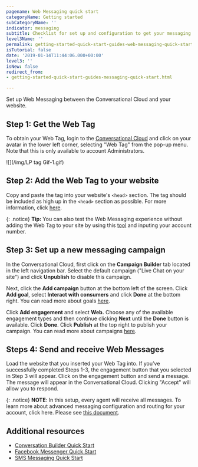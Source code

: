 ```yaml
---
pagename: Web Messaging quick start
categoryName: Getting started
subCategoryName: ''
indicator: messaging
subtitle: Checklist for set up and configuration to get your messaging program running
level3Name: ''
permalink: getting-started-quick-start-guides-web-messaging-quick-start.html
isTutorial: false
date: '2019-01-14T11:44:06.000+00:00'
level3: ''
isNew: false
redirect_from:
- getting-started-quick-start-guides-messaging-quick-start.html

---
```

Set up Web Messaging between the Conversational Cloud and your website.

## Step 1: Get the Web Tag

To obtain your Web Tag, login to the [Conversational Cloud](https://authentication.liveperson.net/) and click on your avatar in the lower left corner, selecting "Web Tag" from the pop-up menu. Note that this is only available to account Administrators.

![](/img/LP tag Gif-1.gif)

## Step 2: Add the Web Tag to your website

Copy and paste the tag into your website's `<head>` section. The tag should be included as high up in the `<head>` section as possible. For more information, click [here](https://knowledge.liveperson.com/getting-started-add-the-liveperson-tag-to-your-website.html).

{: .notice}
**Tip:** You can also test the Web Messaging experience without adding the Web Tag to your site by using this [tool](https://developers.liveperson.io/web-messaging/) and inputing your account number.

## Step 3: Set up a new messaging campaign

In the Conversational Cloud, first click on the **Campaign Builder** tab located in the left navigation bar. Select the default campaign ("Live Chat on your site") and click **Unpublish** to disable this campaign.

Next, click the **Add campaign** button at the bottom left of the screen. Click **Add goal**, select **Interact with consumers** and click **Done** at the bottom right. You can read more about goals [here](https://knowledge.liveperson.com/contact-center-management-campaigns-campaign-goals.html).

Click **Add engagement** and select **Web.** Choose any of the available engagement types and then continue clicking **Next** until the **Done** button is available. Click **Done**. Click **Publish** at the top right to publish your campaign. You can read more about campaigns [here](https://knowledge.liveperson.com/contact-center-management-campaigns-campaigns-overview.html).

## Steps 4: Send and receive Web Messages

Load the website that you inserted your Web Tag into. If you’ve successfully completed Steps 1-3, the engagement button that you selected in Step 3 will appear. Click on the engagement button and send a message. The message will appear in the Conversational Cloud. Clicking "Accept" will allow you to respond.

{: .notice}
**NOTE**: In this setup, every agent will receive all messages. To learn more about advanced messaging configuration and routing for your account, click here. Please see [this document](https://knowledge.liveperson.com/getting-started-getting-started-with-messaging.html).

## Additional resources

* [Conversation Builder Quick Start](https://knowledge.liveperson.com/getting-started-quick-start-guides-bots-quick-start.html)
* [Facebook Messenger Quick Start](https://knowledge.liveperson.com/getting-started-quick-start-guides-facebook-messenger-quick-start.html)
* [SMS Messaging Quick Start](https://knowledge.liveperson.com/getting-started-quick-start-guides-twilio-sms-quick-start.html)
